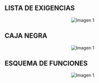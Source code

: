## LISTA DE EXIGENCIAS
<p align="center">
  <img src="https://github.com/aquinoestoyxd/FD-Grupo2/blob/main/Im%C3%A1genes/Lista%20de%20exigencias.PNG" alt="Imagen 1"
</p>

## CAJA NEGRA
<p align="center">
  <img src="https://github.com/aquinoestoyxd/FD-Grupo2/blob/main/Imágenes/Análisis%20de%20niveles%20Ph%20y%20Turbidez-4.png?raw=true" alt="Imagen 1"
</p>

## ESQUEMA DE FUNCIONES
<p align="center">
  <img src="https://github.com/aquinoestoyxd/FD-Grupo2/blob/main/Imágenes/Esquema%20de%20Funciones.jpg?raw=true" alt="Imagen 1"
</p>
